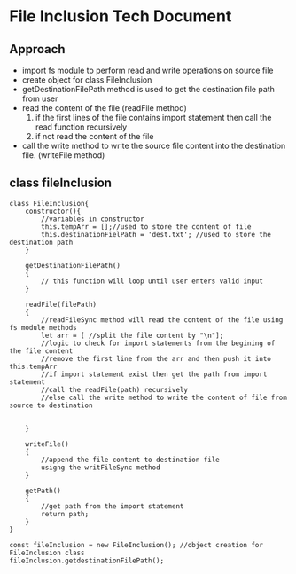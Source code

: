 #  File Inclusion Tech Document

## Approach
* import fs module to perform read and write operations on source file
* create object for class FileInclusion
* getDestinationFilePath method is used to get the destination file path from user
* read the content of the file (readFile method)
    1.  if the first lines of the file contains import statement then call the read function recursively
    1.  if not read the content of the file 
* call the write method to write the source file content into the destination file. (writeFile method)

## class fileInclusion

    class FileInclusion{
        constructor(){
            //variables in constructor
            this.tempArr = [];//used to store the content of file 
            this.destinationFielPath = 'dest.txt'; //used to store the destination path
        }

        getDestinationFilePath()
        {
            // this function will loop until user enters valid input
        }

        readFile(filePath)
        {
            //readFileSync method will read the content of the file using fs module methods
            let arr = [ //split the file content by "\n"];
            //logic to check for import statements from the begining of the file content
            //remove the first line from the arr and then push it into this.tempArr
            //if import statement exist then get the path from import statement 
            //call the readFile(path) recursively
            //else call the write method to write the content of file from source to destination

            
        }

        writeFile()
        {
            //append the file content to destination file
            usigng the writFileSync method
        }

        getPath()
        {
            //get path from the import statement
            return path;
        }
    }

    const fileInclusion = new FileInclusion(); //object creation for FileInclusion class
    fileInclusion.getdestinationFilePath();





